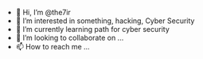 - 👋 Hi, I’m @the7ir
- 👀 I’m interested in something, hacking, Cyber Security
- 🌱 I’m currently learning path for cyber security
- 💞️ I’m looking to collaborate on ...
- 📫 How to reach me ...

<!---
the7ir/the7ir is a ✨ special ✨ repository because its `README.md` (this file) appears on your GitHub profile.
You can click the Preview link to take a look at your changes.
--->
